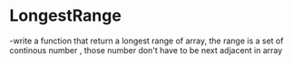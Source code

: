 # LongestRange
-write a function that return a longest range of array, the range is a set of continous number , those number don't have to be next adjacent in array
